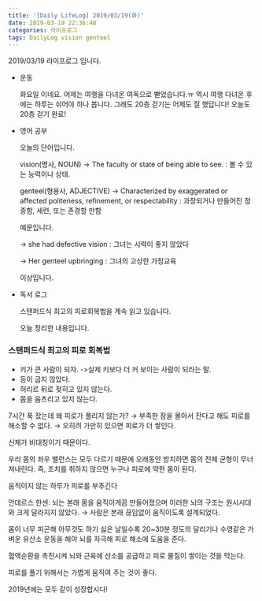 ```yaml
---
title: '[Daily LifeLog] 2019/03/19(화)'
date: 2019-03-19 22:36:48
categories: 라이프로그
tags: DailyLog vision genteel
---
```


2019/03/19 라이프로그 입니다.

- 운동

  화요일 이네요.
  어제는 여행을 다녀온 여독으로 뻗었습니다.ㅠ
  역시 여행 다녀온 후에는 하루는 쉬어야 하나 봅니다.
  그래도 20층 걷기는 어제도 잘 했답니다!
  오늘도 20층 걷기 완료!

- 영어 공부

  오늘의 단어입니다.

  vision(명사, NOUN)
	-> The faculty or state of being able to see.
	: 볼 수 있는 능력이나 상태.

  genteel(형용사, ADJECTIVE)
	-> Characterized by exaggerated or affected politeness, refinement, or respectability
	: 과장되거나 만들어진 정중함, 세련, 또는 존경할 만함

	예문입니다.

	-> she had defective vision
	: 그녀는 시력이 좋지 않았다

	-> Her genteel upbringing
	: 그녀의 고상한 가정교육

	이상입니다.

- 독서 로그

	스탠퍼드식 최고의 피로회복법을 계속 읽고 있습니다.

	오늘 정리한 내용입니다.

### 스탠퍼드식 최고의 피로 회복법
- 키가 큰 사람이 되자.
->실제 키보다 더 커 보이는 사람이 되라는 말.
- 등이 굽지 않았다.
- 허리르 뒤로 젖히고 있지 않는다.
- 몸을 움츠리고 있지 않는다.

7시간 푹 잤는데 왜 피로가 풀리지 않는가?
→ 부족한 잠을 몰아서 잔다고 해도 피로를 해소할 수 없다.
→ 오히려 가만히 있으면 피로가 더 쌓인다.

신체가 비대칭이기 때문이다.

우리 몸의 좌우 밸런스는 모두 다르기 때문에 오래동안 방치하면 몸의 전체 균형이 무너져내린다.
즉, 조치를 취하지 않으면 누구나 피로에 약한 몸이 된다.

움직이지 않는 하루가 피로를 부추긴다

안데르스 한센: 뇌는 본래 몸을 움직이게끔 만들어졌으며 이러한 뇌의 구조는 원시시대와 크게 달라지지 않았다.
→ 사람은 본래 끊임없이 움직이도록 설계되었다.

몸이 너무 피곤해 아무것도 하기 싫은 날일수록 20~30분 정도의 달리기나 수영같은 가벼운 유산소 운동을 해야 뇌를 자극해 피로 해소에 도움을 준다.

혈액순환을 촉진시켜 뇌와 근육에 산소를 공급하고 피로 물질이 쌓이는 것을 막는다.

피로를 풀기 위해서는 가볍게 움직여 주는 것이 좋다.

2019년에는 모두 같이 성장합시다!
